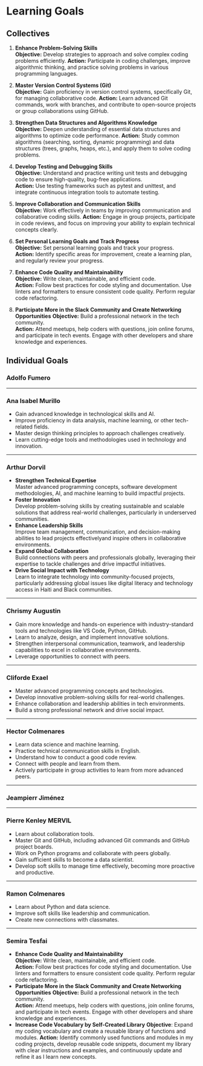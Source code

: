 # Learning Goals

## Collectives

1. **Enhance Problem-Solving Skills**  
   **Objective:** Develop strategies to approach and solve
   complex coding problems efficiently.
   **Action:** Participate in coding challenges, improve algorithmic thinking,
   and practice solving problems in various programming languages.

2. **Master Version Control Systems (Git)**  
   **Objective:** Gain proficiency in version control systems,
   specifically Git, for managing collaborative code.
   **Action:** Learn advanced Git commands, work with branches, and contribute
   to open-source projects or group collaborations using GitHub.

3. **Strengthen Data Structures and Algorithms Knowledge**  
   **Objective:** Deepen understanding of essential data structures and
   algorithms to optimize code performance.
   **Action:** Study common algorithms (searching, sorting, dynamic programming)
    and data
   structures (trees, graphs, heaps, etc.), and apply them to solve coding problems.

4. **Develop Testing and Debugging Skills**  
   **Objective:** Understand and practice writing unit tests and debugging
   code to ensure high-quality, bug-free applications.  
   **Action:** Use testing frameworks such as pytest and unittest,
   and integrate continuous integration tools to automate testing.

5. **Improve Collaboration and Communication Skills**  
   **Objective:** Work effectively in teams by improving communication
   and collaborative coding skills.
   **Action:** Engage in group projects, participate in code reviews, and focus on
   improving your ability to explain technical concepts clearly.

6. **Set Personal Learning Goals and Track Progress**  
   **Objective:** Set personal learning goals and track your progress.  
   **Action:** Identify specific areas for improvement, create a
   learning plan, and regularly review your progress.

7. **Enhance Code Quality and Maintainability**  
   **Objective:** Write clean, maintainable, and efficient code.  
   **Action:** Follow best practices for code styling and documentation. Use linters
   and formatters to ensure consistent code quality. Perform regular code refactoring.

8. **Participate More in the Slack Community and Create Networking Opportunities**
   **Objective:** Build a professional network in the tech community.  
   **Action:** Attend meetups, help coders with questions,
   join online forums, and participate in tech events.
   Engage with other developers and share knowledge and experiences.

## Individual Goals

### Adolfo Fumero

---

### Ana Isabel Murillo

- Gain advanced knowledge in technological skills and AI.  
- Improve proficiency in data analysis, machine learning, or other tech-related fields.
- Master design thinking principles to approach challenges creatively.  
- Learn cutting-edge tools and methodologies used in technology and innovation.

---

### Arthur Dorvil

- **Strengthen Technical Expertise**  
   Master advanced programming concepts, software development methodologies, AI,
   and machine learning to build impactful projects.
- **Foster Innovation**  
   Develop problem-solving skills by creating sustainable and scalable solutions
   that address real-world challenges, particularly in
   underserved communities.  
- **Enhance Leadership Skills**  
   Improve team management, communication, and decision-making abilities to lead
   projects effectivelyand inspire others in collaborative environments.  
- **Expand Global Collaboration**  
   Build connections with peers and professionals globally, leveraging their
   expertise to tackle challenges and drive impactful initiatives.  
- **Drive Social Impact with Technology**  
   Learn to integrate technology into community-focused projects, particularly
   addressing global issues like digital literacy and technology
   access in Haiti and Black communities.

---

### Chrismy Augustin

- Gain more knowledge and hands-on experience with industry-standard tools and
technologies like VS Code, Python, GitHub.  
- Learn to analyze, design, and implement innovative solutions.  
- Strengthen interpersonal communication, teamwork, and leadership capabilities
to excel in collaborative environments.
- Leverage opportunities to connect with peers.

---

### Cliforde Exael

- Master advanced programming concepts and technologies.  
- Develop innovative problem-solving skills for real-world challenges.  
- Enhance collaboration and leadership abilities in tech environments.  
- Build a strong professional network and drive social impact.

---

### Hector Colmenares

- Learn data science and machine learning.  
- Practice technical communication skills in English.  
- Understand how to conduct a good code review.  
- Connect with people and learn from them.  
- Actively participate in group activities to learn from more advanced peers.

---

### Jeampierr Jiménez

---

### Pierre Kenley MERVIL

- Learn about collaboration tools.  
- Master Git and GitHub, including advanced Git commands and GitHub project boards.
- Work on Python programs and collaborate with peers globally.  
- Gain sufficient skills to become a data scientist.  
- Develop soft skills to manage time effectively, becoming more proactive and productive.

---

### Ramon Colmenares

- Learn about Python and data science.  
- Improve soft skills like leadership and communication.  
- Create new connections with classmates.

---

### Semira Tesfai

- **Enhance Code Quality and Maintainability**  
  **Objective:** Write clean, maintainable, and efficient code.  
  **Action:** Follow best practices for code styling and documentation. Use linters
  and formatters to ensure consistent code quality. Perform regular code refactoring.
- **Participate More in the Slack Community and Create Networking Opportunities**
  **Objective:** Build a professional network in the tech community.  
  **Action:** Attend meetups, help coders with questions,
  join online forums, and participate in tech events.
  Engage with other developers and share knowledge and experiences.  
- **Increase Code Vocabulary by Self-Created Library**
**Objective**: Expand my coding vocabulary and create a reusable library of
functions and modules.
**Action:** Identify commonly used functions and modules in my coding projects,
develop reusable code snippets, document my library with clear instructions and examples,
and continuously update and refine it as I learn new concepts.
